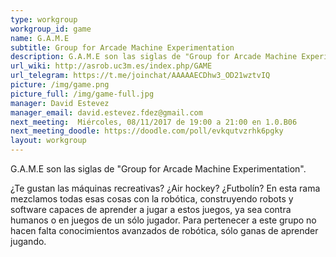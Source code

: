 ```yaml
---
type: workgroup
workgroup_id: game
name: G.A.M.E
subtitle: Group for Arcade Machine Experimentation
description: G.A.M.E son las siglas de "Group for Arcade Machine Experimentation". <br> ¿Te gustan las máquinas recreativas? ¿Air hockey? ¿Futbolín? En esta rama mezclamos todas esas cosas con la robótica, construyendo robots y software capaces de aprender a jugar a estos juegos, ya sea contra humanos o en juegos de un sólo jugador. Para pertenecer a este grupo no hacen falta conocimientos avanzados de robótica, sólo ganas de aprender jugando.
url_wiki: http://asrob.uc3m.es/index.php/GAME
url_telegram: https://t.me/joinchat/AAAAAECDhw3_OD21wztvIQ
picture: /img/game.png
picture_full: /img/game-full.jpg
manager: David Estevez
manager_email: david.estevez.fdez@gmail.com
next_meeting:  Miércoles, 08/11/2017 de 19:00 a 21:00 en 1.0.B06
next_meeting_doodle: https://doodle.com/poll/evkqutvzrhk6pgky
layout: workgroup
---
```


G.A.M.E son las siglas de "Group for Arcade Machine Experimentation".

¿Te gustan las máquinas recreativas? ¿Air hockey? ¿Futbolín? En esta rama mezclamos todas esas cosas con la robótica, construyendo robots y software capaces de aprender a jugar a estos juegos, ya sea contra humanos o en juegos de un sólo jugador. Para pertenecer a este grupo no hacen falta conocimientos avanzados de robótica, sólo ganas de aprender jugando.
